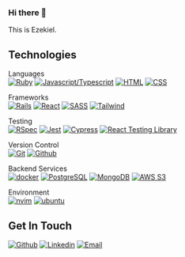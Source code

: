 ### Hi there 👋

This is Ezekiel.
<!--
Badge format:
[![Name of Tech](https://img.shields.io/badge/-NAME_OF_TECH-000?style=for-the-badge&logo=name-of-tech)](#)

For spaces, badge text uses underscores, while the logo slug uses hyphens.
-->

## Technologies
Languages  
[![Ruby](https://img.shields.io/badge/-Ruby-000?style=for-the-badge&logo=ruby&logoColor=CC342D)](#) [![Javascript/Typescript](https://img.shields.io/badge/-JS%2FTS-000?style=for-the-badge&logo=typescript)](#) [![HTML](https://img.shields.io/badge/-HTML-000?style=for-the-badge&logo=html5)](#) [![CSS](https://img.shields.io/badge/-CSS-000?style=for-the-badge&logo=css3&logoColor=1572B6)](#)

Frameworks  
[![Rails](https://img.shields.io/badge/-Rails-000?style=for-the-badge&logo=ruby-on-rails&logoColor=CC0000)](#) [![React](https://img.shields.io/badge/-React-000?style=for-the-badge&logo=react)](#) [![SASS](https://img.shields.io/badge/-SASS-000?style=for-the-badge&logo=sass)](#) [![Tailwind](https://img.shields.io/badge/-Tailwind-000?style=for-the-badge&logo=tailwind-css)](#)  

Testing  
[![RSpec](https://img.shields.io/badge/-RSpec-000?style=for-the-badge&logo=rpsec)](#) [![Jest](https://img.shields.io/badge/-Jest-000?style=for-the-badge&logo=jest)](#) [![Cypress](https://img.shields.io/badge/-Cypress-000?style=for-the-badge&logo=cypress)](#) [![React Testing Library](https://img.shields.io/badge/-React_Testing_Library-000?style=for-the-badge&logo=testing-library)](#) 

Version Control  
[![Git](https://img.shields.io/badge/-Git-000?style=for-the-badge&logo=git)](#) [![Github](https://img.shields.io/badge/-Github-000?style=for-the-badge&logo=github)](#)  

Backend Services  
[![docker](https://img.shields.io/badge/-docker-000?style=for-the-badge&logo=docker)](#) [![PostgreSQL](https://img.shields.io/badge/-PostgreSQL-000?style=for-the-badge&logo=postgresql&logoColor=white)](#) [![MongoDB](https://shields.io/badge/-MongoDB-000?style=for-the-badge&logo=mongodb)](#) [![AWS S3](https://img.shields.io/badge/-AWS_S3-000?style=for-the-badge&logo=amazon-s3)](#)

Environment  
[![nvim](https://img.shields.io/badge/-neovim-000?style=for-the-badge&logo=neovim)](#) [![ubuntu](https://img.shields.io/badge/-Ubuntu-000?style=for-the-badge&logo=ubuntu)](#)

## Get In Touch
[![Github](https://img.shields.io/badge/-Simmon_Li-000?style=for-the-badge&logo=github&logoColor=azure&color=181717)](https://github.com/crespire) [![Linkedin](https://img.shields.io/badge/-Simmon_Li-000?style=for-the-badge&logo=linkedin&logoColor=azure&color=0A66C2)](https://www.linkedin.com/in/simmonli/) [![Email](https://img.shields.io/badge/-Simmon_Li-000?style=for-the-badge&logo=gmail&logoColor=azure&color=EA4335)](mailto:hello@crespire.dev)

<!--
**ezekielmiles/ezekielmiles** is a ✨ _special_ ✨ repository because its `README.md` (this file) appears on your GitHub profile.

Here are some ideas to get you started:

- 🔭 I’m currently working on ...
- 🌱 I’m currently learning ...
- 👯 I’m looking to collaborate on ...
- 🤔 I’m looking for help with ...
- 💬 Ask me about ...
- 📫 How to reach me: ...
- 😄 Pronouns: ...
- ⚡ Fun fact: ...
-->
